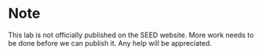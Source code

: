# Note

This lab is not officially published on the SEED website.
More work needs to be done before we can publish it. 
Any help will be appreciated.
